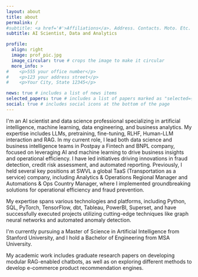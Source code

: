 ```yaml
---
layout: about
title: about
permalink: /
#subtitle: <a href='#'>Affiliations</a>. Address. Contacts. Moto. Etc.
subtitle: AI Scientist, Data and Analytics

profile:
  align: right
  image: prof_pic.jpg
  image_circular: true # crops the image to make it circular
  more_info: >
#    <p>555 your office number</p>
#    <p>123 your address street</p>
#    <p>Your City, State 12345</p>

news: true # includes a list of news items
selected_papers: true # includes a list of papers marked as "selected={true}"
social: true # includes social icons at the bottom of the page
---
```


[//]: # (Write your biography here. Tell the world about yourself. Link to your favorite [subreddit]&#40;http://reddit.com&#41;. You can put a picture in, too. The code is already in, just name your picture `prof_pic.jpg` and put it in the `img/` folder.)

[//]: # (Put your address / P.O. box / other info right below your picture. You can also disable any of these elements by editing `profile` property of the YAML header of your `_pages/about.md`. Edit `_bibliography/papers.bib` and Jekyll will render your [publications page]&#40;/al-folio/publications/&#41; automatically.)

[//]: # (Link to your social media connections, too. This theme is set up to use [Font Awesome icons]&#40;https://fontawesome.com/&#41; and [Academicons]&#40;https://jpswalsh.github.io/academicons/&#41;, like the ones below. Add your Facebook, Twitter, LinkedIn, Google Scholar, or just disable all of them.)

I'm an AI scientist and data science professional specializing in artificial intelligence, machine learning, data engineering, and business analytics. 
My expertise includes LLMs, pretraining, fine-tuning, RLHF, Human-LLM interaction and RAG. 
In my current role, I lead both data science and business intelligence teams in Postpay a Fintech and BNPL company, focused on leveraging AI and machine learning to drive business insights and operational efficiency. 
I have led initiatives driving innovations in fraud detection, credit risk assessment, and automated reporting. 
Previously, I held several key positions at SWVL a global TaaS (Transportation as a service) company, including Analytics & Operations Regional Manager and Automations & Ops Country Manager, where I implemented groundbreaking solutions for operational efficiency and fraud prevention. 

My expertise spans various technologies and platforms, including Python, SQL, PyTorch, TensorFlow, dbt, Tableau, PowerBI, Superset, and have successfully executed projects utilizing cutting-edge techniques like graph neural networks and automated anomaly detection.

I'm currently pursuing a Master of Science in Artificial Intelligence from Stanford University, and I hold a Bachelor of Engineering from MSA University.

My academic work includes graduate research papers on developing modular RAG-enabled chatbots, as well as on exploring different methods to develop e-commerce product recommendation engines.